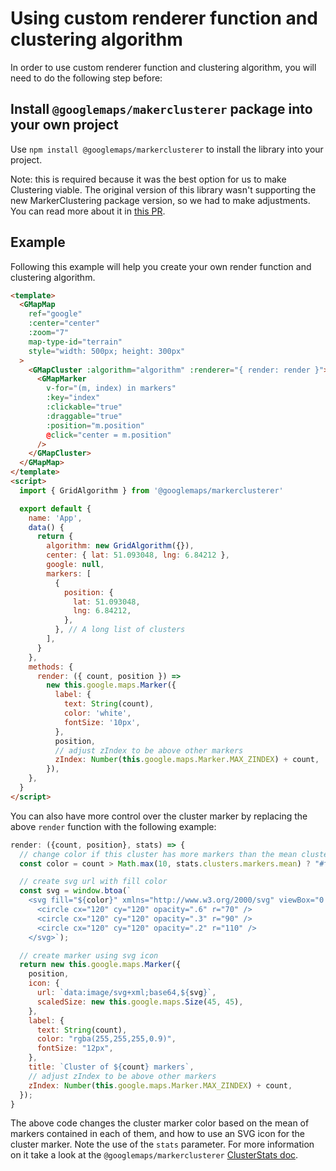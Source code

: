 # Using custom renderer function and clustering algorithm

In order to use custom renderer function and clustering algorithm, you will need to do the following step before:

## Install `@googlemaps/makerclusterer` package into your own project

Use `npm install @googlemaps/markerclusterer` to install the library into your project.

Note: this is required because it was the best option for us to make Clustering viable. The original version of this library wasn't supporting the new MarkerClustering package version, so we had to make adjustments. You can read more about it in [this PR](https://github.com/NathanAP/vue-google-maps-community-fork/pull/19).

## Example

Following this example will help you create your own render function and clustering algorithm.

```html
<template>
  <GMapMap
    ref="google"
    :center="center"
    :zoom="7"
    map-type-id="terrain"
    style="width: 500px; height: 300px"
  >
    <GMapCluster :algorithm="algorithm" :renderer="{ render: render }">
      <GMapMarker
        v-for="(m, index) in markers"
        :key="index"
        :clickable="true"
        :draggable="true"
        :position="m.position"
        @click="center = m.position"
      />
    </GMapCluster>
  </GMapMap>
</template>
<script>
  import { GridAlgorithm } from '@googlemaps/markerclusterer'

  export default {
    name: 'App',
    data() {
      return {
        algorithm: new GridAlgorithm({}),
        center: { lat: 51.093048, lng: 6.84212 },
        google: null,
        markers: [
          {
            position: {
              lat: 51.093048,
              lng: 6.84212,
            },
          }, // A long list of clusters
        ],
      }
    },
    methods: {
      render: ({ count, position }) =>
        new this.google.maps.Marker({
          label: {
            text: String(count),
            color: 'white',
            fontSize: '10px',
          },
          position,
          // adjust zIndex to be above other markers
          zIndex: Number(this.google.maps.Marker.MAX_ZINDEX) + count,
        }),
    },
  }
</script>
```

You can also have more control over the cluster marker by replacing the above `render` function with the following
example:

```js
render: ({count, position}, stats) => {
  // change color if this cluster has more markers than the mean cluster
  const color = count > Math.max(10, stats.clusters.markers.mean) ? "#ff0000" : "#0000ff";

  // create svg url with fill color
  const svg = window.btoa(`
    <svg fill="${color}" xmlns="http://www.w3.org/2000/svg" viewBox="0 0 240 240">
      <circle cx="120" cy="120" opacity=".6" r="70" />
      <circle cx="120" cy="120" opacity=".3" r="90" />
      <circle cx="120" cy="120" opacity=".2" r="110" />
    </svg>`);

  // create marker using svg icon
  return new this.google.maps.Marker({
    position,
    icon: {
      url: `data:image/svg+xml;base64,${svg}`,
      scaledSize: new this.google.maps.Size(45, 45),
    },
    label: {
      text: String(count),
      color: "rgba(255,255,255,0.9)",
      fontSize: "12px",
    },
    title: `Cluster of ${count} markers`,
    // adjust zIndex to be above other markers
    zIndex: Number(this.google.maps.Marker.MAX_ZINDEX) + count,
  });
}
```

The above code changes the cluster marker color based on the mean of markers contained in each of them, and how to use
an SVG icon for the cluster marker. Note the use of the `stats` parameter. For more information on it take a look at
the `@googlemaps/markerclusterer`
[ClusterStats doc](https://googlemaps.github.io/js-markerclusterer/classes/ClusterStats.html).
